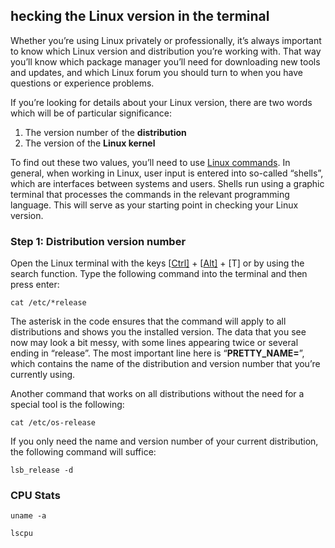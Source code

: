 ## hecking the Linux version in the terminal

Whether you’re using Linux privately or professionally, it’s always important to know which Linux version and distribution you’re working with. That way you’ll know which package manager you’ll need for downloading new tools and updates, and which Linux forum you should turn to when you have questions or experience problems.

If you’re looking for details about your Linux version, there are two words which will be of particular significance:

1. The version number of the **distribution**
2. The version of the **Linux kernel**

To find out these two values, you’ll need to use [Linux commands](https://www.ionos.com/digitalguide/server/configuration/linux-commands-an-overview-of-terminal-commands/). In general, when working in Linux, user input is entered into so-called “shells”, which are interfaces between systems and users. Shells run using a graphic terminal that processes the commands in the relevant programming language. This will serve as your starting point in checking your Linux version.

### Step 1: Distribution version number

Open the Linux terminal with the keys [[Ctrl\]](https://www.ionos.com/digitalguide/websites/web-development/ctrl-key/) + [[Alt\]](https://www.ionos.com/digitalguide/websites/web-development/alt-key/) + [T] or by using the search function. Type the following command into the terminal and then press enter:

 

```mixed
cat /etc/*release
```

The asterisk in the code ensures that the command will apply to all distributions and shows you the installed version. The data that you see now may look a bit messy, with some lines appearing twice or several ending in “release”. The most important line here is “**PRETTY_NAME=**”, which contains the name of the distribution and version number that you’re currently using.

Another command that works on all distributions without the need for a special tool is the following:



```mixed
cat /etc/os-release
```

If you only need the name and version number of your current distribution, the following command will suffice:



```mixed
lsb_release -d
```

### CPU Stats

```
uname -a

lscpu
```

